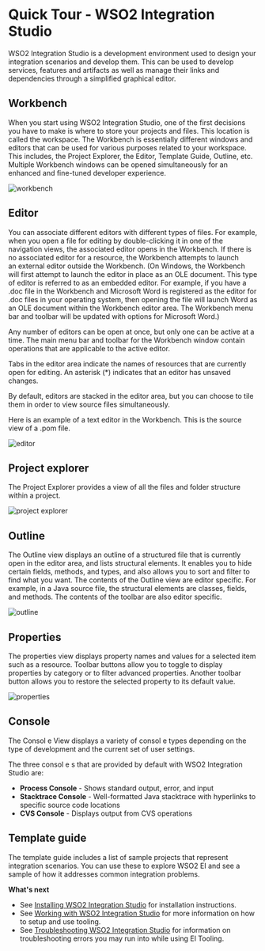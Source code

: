 # Quick Tour - WSO2 Integration Studio

WSO2 Integration Studio is a development environment used to design your
integration scenarios and develop them. This can be used to develop
services, features and artifacts as well as manage their links and
dependencies through a simplified graphical editor.

## Workbench

When you start using WSO2 Integration Studio, one of the first decisions
you have to make is where to store your projects and files. This
location is called the workspace. The Workbench is essentially different
windows and editors that can be used for various purposes related to
your workspace. This includes, the Project Explorer, the Editor,
Template Guide, Outline, etc. Multiple Workbench windows can be opened
simultaneously for an enhanced and fine-tuned developer experience.

![workbench](../../assets/img/workbench/workbench-integration-studio.png)  

## Editor

You can associate different editors with different types of files. For
example, when you open a file for editing by double-clicking it in one
of the navigation views, the associated editor opens in the Workbench.
If there is no associated editor for a resource, the Workbench attempts
to launch an external editor outside the Workbench. (On Windows, the
Workbench will first attempt to launch the editor in place as an OLE
document. This type of editor is referred to as an embedded editor. For
example, if you have a .doc file in the Workbench and Microsoft Word is
registered as the editor for .doc files in your operating system, then
opening the file will launch Word as an OLE document within the
Workbench editor area. The Workbench menu bar and toolbar will be
updated with options for Microsoft Word.)

Any number of editors can be open at once, but only one can be active at
a time. The main menu bar and toolbar for the Workbench window contain
operations that are applicable to the active editor.

Tabs in the editor area indicate the names of resources that are
currently open for editing. An asterisk (\*) indicates that an editor
has unsaved changes.

By default, editors are stacked in the editor area, but you can choose
to tile them in order to view source files simultaneously.

Here is an example of a text editor in the Workbench. This is the source
view of a .pom file.

![editor](../../assets/img/workbench/workbench-editor.png)

## Project explorer

The Project Explorer provides a view of all the files and folder
structure within a project.

![project explorer](../../assets/img/workbench/workbench-project-explorer.png)

## Outline

The Outline view displays an outline of a structured file that is
currently open in the editor area, and lists structural elements. It
enables you to hide certain fields, methods, and types, and also allows
you to sort and filter to find what you want. The contents of the
Outline view are editor specific. For example, in a Java source file,
the structural elements are classes, fields, and methods. The contents
of the toolbar are also editor specific.

![outline](../../assets/img/workbench/workbench-outline.png)

## Properties

The properties view displays property names and values for a selected
item such as a resource. Toolbar buttons allow you to toggle to display
properties by category or to filter advanced properties. Another toolbar
button allows you to restore the selected property to its default
value.  

![properties](../../assets/img/workbench/workbench-properties.png)

## Console

The Consol e View displays a variety of consol e types depending on the
type of development and the current set of user settings.

The three consol e s that are provided by default with WSO2 Integration
Studio are:

-   **Process Console** - Shows standard output, error, and input
-   **Stacktrace Console** - Well-formatted Java stacktrace with
    hyperlinks to specific source code locations
-   **CVS Console** - Displays output from CVS operations

## Template guide

The template guide includes a list of sample projects that represent
integration scenarios. You can use these to explore WSO2 EI and see a
sample of how it addresses common integration problems.

**What's next**

-   See [Installing WSO2 Integration Studio](../develop/installing-WSO2-Integration-Studio.md) for installation instructions.
-   See [Working with WSO2 Integration Studio](../develop/working-with-WSO2-Integration-Studio.md) for more information on how to setup and use tooling.
-   See [Troubleshooting WSO2 Integration Studio](../develop/troubleshooting-WSO2-Integration-Studio.md) for information on troubleshooting errors you may run into while using EI Tooling.
